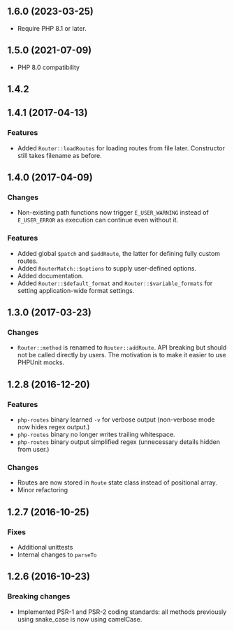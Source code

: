 ## 1.6.0 (2023-03-25)

* Require PHP 8.1 or later.

## 1.5.0 (2021-07-09)

* PHP 8.0 compatibility

## 1.4.2

## 1.4.1 (2017-04-13)

### Features

* Added `Router::loadRoutes` for loading routes from file later. Constructor
  still takes filename as before.

## 1.4.0 (2017-04-09)

### Changes

* Non-existing path functions now trigger `E_USER_WARNING` instead of
  `E_USER_ERROR` as execution can continue even without it.

### Features

* Added global `$patch` and `$addRoute`, the latter for defining fully custom
  routes.
* Added `RouterMatch::$options` to supply user-defined options.
* Added documentation.
* Added `Router::$default_format` and `Router::$variable_formats` for setting
  application-wide format settings.

## 1.3.0 (2017-03-23)

### Changes

- `Router::method` is renamed to `Router::addRoute`. API breaking but should not
  be called directly by users. The motivation is to make it easier to use
  PHPUnit mocks.

## 1.2.8 (2016-12-20)

### Features

- `php-routes` binary learned `-v` for verbose output (non-verbose
  mode now hides regex output.)
- `php-routes` binary no longer writes trailing whitespace.
- `php-routes` binary output simplified regex (unnecessary details
  hidden from user.)

### Changes

- Routes are now stored in `Route` state class instead of positional
  array.
- Minor refactoring

## 1.2.7 (2016-10-25)

### Fixes

- Additional unittests
- Internal changes to `parseTo`

## 1.2.6 (2016-10-23)

### Breaking changes

- Implemented PSR-1 and PSR-2 coding standards: all methods previously
  using snake_case is now using camelCase.
